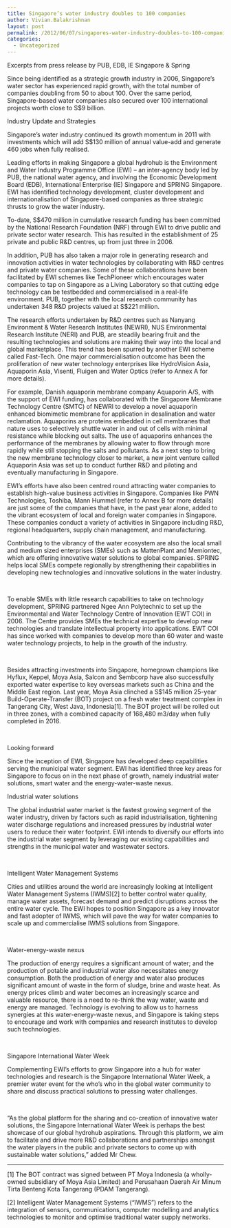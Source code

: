 ```yaml
---
title: Singapore’s water industry doubles to 100 companies
author: Vivian.Balakrishnan
layout: post
permalink: /2012/06/07/singapores-water-industry-doubles-to-100-companies/
categories:
  - Uncategorized
---
```

<p>Excerpts from press release by PUB, EDB, IE Singapore &amp; Spring</p>

<p>Since being identified as a strategic growth industry in 2006, Singapore&#8217;s water sector has experienced rapid growth, with the total number of companies doubling from 50 to about 100. Over the same period, Singapore-based water companies also secured over 100 international projects worth close to S$9 billion.</p>

<p>Industry Update and Strategies</p>

<p>Singapore&#8217;s water industry continued its growth momentum in 2011 with investments which will add S$130 million of annual value-add and generate 460 jobs when fully realised.  </p>

<p>Leading efforts in making Singapore a global hydrohub is the Environment and Water Industry Programme Office (EWI) – an inter-agency body led by PUB, the national water agency, and involving the Economic Development Board (EDB), International Enterprise (IE) Singapore and SPRING Singapore. EWI has identified technology development, cluster development and internationalisation of Singapore-based companies as three strategic thrusts to grow the water industry.</p>

<p>To-date, S$470 million in cumulative research funding has been committed by the National Research Foundation (NRF) through EWI to drive public and private sector water research. This has resulted in the establishment of 25 private and public R&amp;D centres, up from just three in 2006.</p>

<p>In addition, PUB has also taken a major role in generating research and innovation activities in water technologies by collaborating with R&amp;D centres and private water companies. Some of these collaborations have been facilitated by EWI schemes like TechPioneer which encourages water companies to tap on Singapore as a Living Laboratory so that cutting edge technology can be testbedded and commercialised in a real-life environment. PUB, together with the local research community has undertaken 348 R&amp;D projects valued at S$221 million.</p>

<p>The research efforts undertaken by R&amp;D centres such as Nanyang Environment &amp; Water Research Institutes (NEWRI), NUS Environmental Research Institute (NERI) and PUB, are steadily bearing fruit and the resulting technologies and solutions are making their way into the local and global marketplace. This trend has been spurred by another EWI scheme called Fast-Tech. One major commercialisation outcome has been the proliferation of new water technology enterprises like HydroVision Asia, Aquaporin Asia, Visenti, Fluigen and Water Optics (refer to Annex A for more details).</p>

<p>For example, Danish aquaporin membrane company Aquaporin A/S, with the support of EWI funding, has collaborated with the Singapore Membrane Technology Centre (SMTC) of NEWRI to develop a novel aquaporin enhanced biomimetic membrane for application in desalination and water reclamation. Aquaporins are proteins embedded in cell membranes that nature uses to selectively shuttle water in and out of cells with minimal resistance while blocking out salts. The use of aquaporins enhances the performance of the membranes by allowing water to flow through more rapidly while still stopping the salts and pollutants. As a next step to bring the new membrane technology closer to market, a new joint venture called Aquaporin Asia was set up to conduct further R&amp;D and piloting and eventually manufacturing in Singapore.</p>

<p>EWI&#8217;s efforts have also been centred round attracting water companies to establish high-value business activities in Singapore. Companies like PWN Technologies, Toshiba, Mann Hummel (refer to Annex B for more details) are just some of the companies that have, in the past year alone, added to the vibrant ecosystem of local and foreign water companies in Singapore. These companies conduct a variety of activities in Singapore including R&amp;D, regional headquarters, supply chain management, and manufacturing.</p>

<p>Contributing to the vibrancy of the water ecosystem are also the local small and medium sized enterprises (SMEs) such as MattenPlant and Memiontec, which are offering innovative water solutions to global companies. SPRING helps local SMEs compete regionally by strengthening their capabilities in developing new technologies and innovative solutions in the water industry.</p>

<p> </p>

<p>To enable SMEs with little research capabilities to take on technology development, SPRING partnered Ngee Ann Polytechnic to set up the Environmental and Water Technology Centre of Innovation (EWT COI) in 2006. The Centre provides SMEs the technical expertise to develop new technologies and translate intellectual property into applications. EWT COI has since worked with companies to develop more than 60 water and waste water technology projects, to help in the growth of the industry.</p>

<p> </p>

<p>Besides attracting investments into Singapore, homegrown champions like Hyflux, Keppel, Moya Asia, Salcon and Sembcorp have also successfully exported water expertise to key overseas markets such as China and the Middle East region. Last year, Moya Asia clinched a S$145 million 25-year Build-Operate-Transfer (BOT) project on a fresh water treatment complex in Tangerang City, West Java, Indonesia[1]. The BOT project will be rolled out in three zones, with a combined capacity of 168,480 m3/day when fully completed in 2016.</p>

<p> </p>

<p>Looking forward</p>

<p>Since the inception of EWI, Singapore has developed deep capabilities serving the municipal water segment. EWI has identified three key areas for Singapore to focus on in the next phase of growth, namely industrial water solutions, smart water and the energy-water-waste nexus.</p>

<p>Industrial water solutions</p>

<p>The global industrial water market is the fastest growing segment of the water industry, driven by factors such as rapid industrialisation, tightening water discharge regulations and increased pressures by industrial water users to reduce their water footprint. EWI intends to diversify our efforts into the industrial water segment by leveraging our existing capabilities and strengths in the municipal water and wastewater sectors.</p>

<p> </p>

<p>Intelligent Water Management Systems</p>

<p>Cities and utilities around the world are increasingly looking at Intelligent Water Management Systems (IWMS)[2] to better control water quality, manage water assets, forecast demand and predict disruptions across the entire water cycle. The EWI hopes to position Singapore as a key innovator and fast adopter of IWMS, which will pave the way for water companies to scale up and commercialise IWMS solutions from Singapore.</p>

<p> </p>

<p>Water-energy-waste nexus</p>

<p>The production of energy requires a significant amount of water; and the production of potable and industrial water also necessitates energy consumption. Both the production of energy and water also produces significant amount of waste in the form of sludge, brine and waste heat. As energy prices climb and water becomes an increasingly scarce and valuable resource, there is a need to re-think the way water, waste and energy are managed. Technology is evolving to allow us to harness synergies at this water-energy-waste nexus, and Singapore is taking steps to encourage and work with companies and research institutes to develop such technologies.</p>

<p> </p>

<p>Singapore International Water Week</p>

<p>Complementing EWI&#8217;s efforts to grow Singapore into a hub for water technologies and research is the Singapore International Water Week, a premier water event for the who&#8217;s who in the global water community to share and discuss practical solutions to pressing water challenges.</p>

<p> </p>

<p>&#8220;As the global platform for the sharing and co-creation of innovative water solutions, the Singapore International Water Week is perhaps the best showcase of our global hydrohub aspirations. Through this platform, we aim to facilitate and drive more R&amp;D collaborations and partnerships amongst the water players in the public and private sectors to come up with sustainable water solutions,&#8221; added Mr Chew.</p>

<hr />

<p>[1] The BOT contract was signed between PT Moya Indonesia (a wholly-owned subsidiary of Moya Asia Limited) and Perusahaan Daerah Air Minum Tirta Benteng Kota Tangerang (PDAM Tangerang).</p>

<p>[2] Intelligent Water Management Systems (&#8220;IWMS&#8221;) refers to the integration of sensors, communications, computer modelling and analytics technologies to monitor and optimise traditional water supply networks.</p>
